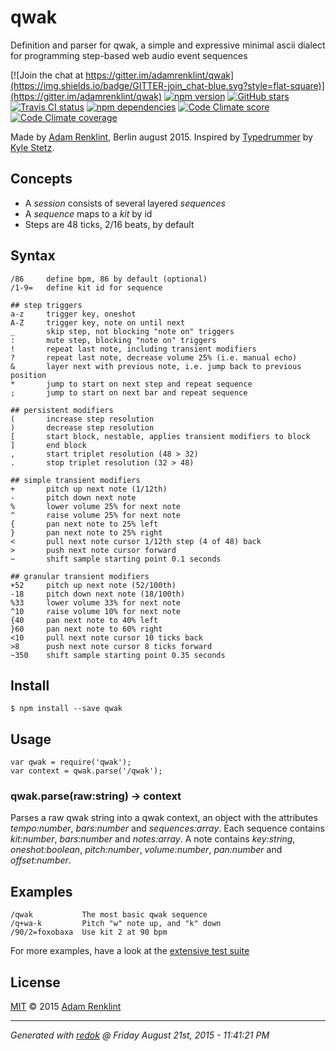 qwak
====

Definition and parser for qwak, a simple and expressive minimal ascii dialect for programming step-based web audio event sequences

[![Join the chat at https://gitter.im/adamrenklint/qwak](https://img.shields.io/badge/GITTER-join_chat-blue.svg?style=flat-square)](https://gitter.im/adamrenklint/qwak)
 [![npm version](https://img.shields.io/npm/v/qwak.svg?style=flat-square)](https://www.npmjs.com/package/qwak) 
 [![GitHub stars](https://img.shields.io/github/stars/adamrenklint/qwak.svg?style=flat-square)](https://github.com/adamrenklint/qwak/stargazers)
 [![Travis CI status](https://img.shields.io/travis/adamrenklint/qwak.svg?style=flat-square)](https://travis-ci.org/adamrenklint/qwak)
 [![npm dependencies](https://img.shields.io/david/adamrenklint/qwak.svg?style=flat-square)](https://david-dm.org/adamrenklint/qwak)
 [![Code Climate score](https://img.shields.io/codeclimate/github/adamrenklint/qwak.svg?style=flat-square)](https://codeclimate.com/github/adamrenklint/qwak)
 [![Code Climate coverage](https://img.shields.io/codeclimate/coverage/github/adamrenklint/qwak.svg?style=flat-square)](https://codeclimate.com/github/adamrenklint/qwak)


Made by [Adam Renklint](http://adamrenklint.com), Berlin august 2015. Inspired by [Typedrummer](http://typedrummer.com/) by [Kyle Stetz](http://kylestetz.com/).

## Concepts

- A *session* consists of several layered *sequences*
- A *sequence* maps to a *kit* by id
- Steps are 48 ticks, 2/16 beats, by default

## Syntax

```
/86     define bpm, 86 by default (optional)
/1-9=   define kit id for sequence

## step triggers
a-z     trigger key, oneshot
A-Z     trigger key, note on until next
_       skip step, not blocking "note on" triggers
:       mute step, blocking "note on" triggers
!       repeat last note, including transient modifiers
?       repeat last note, decrease volume 25% (i.e. manual echo)
&       layer next with previous note, i.e. jump back to previous position
*       jump to start on next step and repeat sequence
;       jump to start on next bar and repeat sequence

## persistent modifiers
(       increase step resolution
)       decrease step resolution
[       start block, nestable, applies transient modifiers to block
]       end block
,       start triplet resolution (48 > 32)
.       stop triplet resolution (32 > 48)

## simple transient modifiers
+       pitch up next note (1/12th)
-       pitch down next note
%       lower volume 25% for next note
^       raise volume 25% for next note
{       pan next note to 25% left
}       pan next note to 25% right
<       pull next note cursor 1/12th step (4 of 48) back
>       push next note cursor forward
~       shift sample starting point 0.1 seconds

## granular transient modifiers
+52     pitch up next note (52/100th)
-18     pitch down next note (18/100th)
%33     lower volume 33% for next note
^10     raise volume 10% for next note
{40     pan next note to 40% left
}60     pan next note to 60% right
<10     pull next note cursor 10 ticks back
>8      push next note cursor 8 ticks forward
~350    shift sample starting point 0.35 seconds
```

## Install

```
$ npm install --save qwak
```

## Usage

```
var qwak = require('qwak');
var context = qwak.parse('/qwak');
```

### qwak.parse(raw:string) -> context

Parses a raw qwak string into a qwak context, an object with the attributes *tempo:number*, *bars:number* and *sequences:array*. Each sequence contains *kit:number*, *bars:number* and *notes:array*. A note contains *key:string*, *oneshot:boolean*, *pitch:number*, *volume:number*, *pan:number* and *offset:number*.

## Examples

```
/qwak           The most basic qwak sequence
/q+wa-k         Pitch "w" note up, and "k" down
/90/2=foxobaxa  Use kit 2 at 90 bpm
```

For more examples, have a look at the [extensive test suite](https://github.com/adamrenklint/qwak/blob/master/test/qwak.test.js)

## License

[MIT](https://github.com/adamrenklint/qwak/blob/master/LICENSE.md) © 2015 [Adam Renklint](http://adamrenklint.com)

---
*Generated with [redok](https://github.com/adamrenklint/redok) @ Friday August 21st, 2015 - 11:41:21 PM*